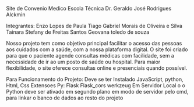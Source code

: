Site de Convenio Medico
Escola Técnica Dr. Geraldo José Rodrigues Alckmin

Integrantes:
Enzo Lopes de Paula
Tiago Gabriel Morais de Oliveira e Silva
Tainara Stefany de Freitas Santos
Geovana toledo de souza

Nosso projeto tem como objetivo principal facilitar o acesso das pessoas aos cuidados com a saúde, com a nossa plataforma digital. O site foi criado para que o paciente agende consultas médicas com facilidade, sem a necessidade de ir ao um posto de saúde ou hospital. Para maior flexibilidade, o site oferece consultas online e presenciais quando possível.

Para Funcionamento do Projeto:
Deve se ter Instalado JavaScript, python, Html, Css
Extensoes Py: Flask
Flask_cors
werkzeug
Em Servidor Local o o Python deve ser ativado em segundo plano em modo de servidor pelo cmd, para linkar o banco de dados ao resto do projeto

